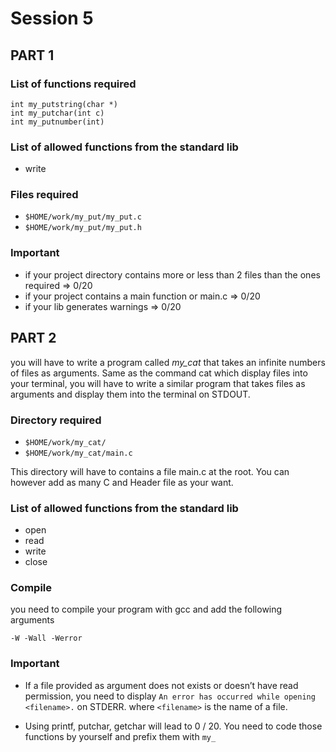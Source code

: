 # Session 5

## PART 1

### List of functions required

```
int my_putstring(char *)
int my_putchar(int c)
int my_putnumber(int)
```

### List of allowed functions from the standard lib

* write

### Files required

* `$HOME/work/my_put/my_put.c`
* `$HOME/work/my_put/my_put.h`

### Important

* if your project directory contains more or less than 2 files than the ones required => 0/20
* if your project contains a main function or main.c => 0/20
* if your lib generates warnings => 0/20

## PART 2

you will have to write a program called *my_cat* that takes an infinite numbers
of files as arguments.
Same as the command cat which display files into your terminal, you will have to write a
similar program that takes files as arguments and display them into the terminal on
STDOUT.

### Directory required

* `$HOME/work/my_cat/`
* `$HOME/work/my_cat/main.c`

This directory will have to contains a file main.c at the root. You can however
add as many C and Header file as your want.

### List of allowed functions from the standard lib

* open
* read
* write
* close

### Compile

you need to compile your program with gcc and add the following arguments

```
-W -Wall -Werror
```

### Important

* If a file provided as argument does not exists or doesn’t have read permission, you need to
display `An error has occurred while opening <filename>.` on STDERR. where `<filename>` is
the name of a file.

* Using printf, putchar, getchar will lead to 0 / 20. You need to code those functions by
yourself and prefix them with `my_`
